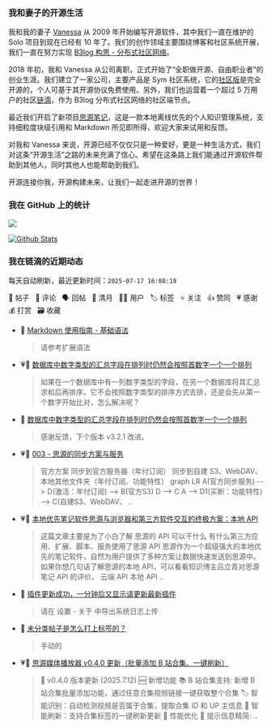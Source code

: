 ### 我和妻子的开源生活

我和我的妻子 [Vanessa](https://github.com/Vanessa219) 从 2009 年开始编写开源软件，其中我们一直在维护的 Solo 项目到现在已经有 10 年了。我们的创作领域主要围绕博客和社区系统开展，我们一直在努力实现 [B3log 构思 - 分布式社区网络](https://ld246.com/article/1546941897596)。

2018 年初，我和 Vanessa 从公司离职，正式开始了“全职做开源、自由职业者”的创业生涯。我们建立了一家公司，主要产品是 Sym 社区系统，它的[社区版](https://github.com/88250/symphony)是完全开源的，个人可基于其开源协议免费使用。另外，我们也运营着一个超过 5 万用户的社区[链滴](https://ld246.com)，作为 B3log 分布式社区网络的社区端节点。

最近我们开启了新项目[思源笔记](https://github.com/siyuan-note/siyuan)，这是一款本地离线优先的个人知识管理系统，支持细粒度块级引用和 Markdown 所见即所得，欢迎大家来试用和反馈。

对我和 Vanessa 来说，开源已经不仅仅只是一种爱好，更是一种生活方式，我们对这条“开源生活”之路的未来充满了信心。希望在这条路上我们能通过开源软件帮助到其他人，同时其他人也能帮助到我们。

开源连接你我，开源构建未来，让我们一起走进开源的世界！

### 我在 GitHub 上的统计

<a title="Hits" target="_blank" href="https://github.com/88250/88250"><img src="https://hits.b3log.org/88250/88250.svg"></a>

[![Github Stats](https://github-readme-stats.vercel.app/api?username=88250&theme=tokyonight&show_icons=true)](https://github.com/88250)

<!--events start -->

### 我在链滴的近期动态

每天自动刷新，最近更新时间：`2025-07-17 16:08:19`

📝 帖子 &nbsp; 💬 评论 &nbsp; 🗣 回帖 &nbsp; 🌙 清月 &nbsp; 👨‍💻 用户 &nbsp; 🏷️ 标签 &nbsp; ⭐️ 关注 &nbsp; 👍 赞同 &nbsp; 💗 感谢 &nbsp; 💰 打赏 &nbsp; 🗃 收藏

* 💬 [Markdown 使用指南 - 基础语法](https://ld246.com/article/1583129520165/comment/1752719393235#comments)

  > 请参考扩展语法
* 💗📝 [数据库中数字类型的汇总字段在排列时仍然会按照首数字一个一个排列](https://ld246.com/article/1752679409595)

  > 如果在一个数据库中有一列数字类型的字段，在另一个数据库将其汇总求和后再排序，它不会按照数字类型的排序方式去排，还是会先从第一个数字开始比对，怎么解决呢？
* 💬 [数据库中数字类型的汇总字段在排列时仍然会按照首数字一个一个排列](https://ld246.com/article/1752679409595/comment/1752681204300#comments)

  > 感谢反馈，下个版本 v3.2.1 改进。
* 💗📝 [003  - 思源的同步方案与服务](https://ld246.com/article/1752462159420)

  > 官方方案 同步到官方服务器（年付订阅） 同步到自建 S3、WebDAV、本地其他文件夹（年付订阅、功能特性） graph LR A(官方同步服务) --&gt; D(激活：年付订阅) --&gt; B(官方S3) D --&gt; C A --&gt; D1(买断：功能特性) --&gt; C(自建S3、WebDAV、 ..
* 💗📝 [本地优先笔记软件思源与浏览器和第三方软件交互的终极方案：本地 API](https://ld246.com/article/1752461087040)

  > 这篇文章主要是为了小白了解 思源的 API 可以干什么 有什么第三方应用、扩展、脚本、服务使用了思源 API 思源作为一个超级强大的本地优先的笔记软件，自然为用户提供了多种方案让数据快速发送到思源中。 如果你想几句话了解思源的本地 API，可以看看知识博主吕立青对思源笔记 API 的评价。 云端 API 本地 API  ..
* 💬 [插件更新成功，一分钟后又显示请更新最新插件](https://ld246.com/article/1752450827140/comment/1752455561017#comments)

  > 请在 设置 - 关于 中导出系统日志上传
* 💬 [未分类帖子是怎么打上标签的？](https://ld246.com/article/1752394638369/comment/1752394926819#comments)

  > 手动的
* 💗📝 [思源媒体播放器 v0.4.0 更新（批量添加 B 站合集、一键刷新）](https://ld246.com/article/1752321100083)

  > 📅 v0.4.0 版本更新 (2025.7.12) 🆕 新增功能 📚 B 站合集支持: 新增 B 站合集批量添加功能，通过任意合集视频链接一键获取整个合集 🏷️ 智能识别：自动检测视频是否属于合集，提取合集 ID 和 UP 主信息 🔄 智能刷新：支持合集标签的一键刷新更新 🔧 性能优化 💬 提示信息精简: ..


<!--events end -->

